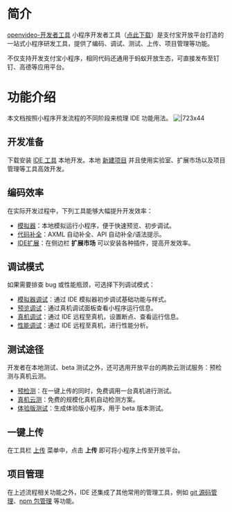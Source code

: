 # 简介
[openvideo-开发者工具](https://gw.alipayobjects.com/mdn/rms_aefee5/afts/file/A*WYVQTJc7898AAAAAAAAAAAAAARQnAQ)
小程序开发者工具（[点此下载](https://opendocs.alipay.com/mini/ide/download)）是支付宝开放平台打造的一站式小程序研发工具，提供了编码、调试、测试、上传、项目管理等功能。

不仅支持开发支付宝小程序，相同代码还通用于蚂蚁开放生态，可直接发布至钉钉、高德等应用平台。

# 功能介绍
本文档按照小程序开发流程的不同阶段来梳理 IDE 功能用法。
![|723x44](https://mdn.alipayobjects.com/afts/img/A*EwT6SrTl2f8AAAAAAAAAAABkAa8wAA/original?bz=openpt_doc&t=4BX_XEhD2u-PJRfwtNX01gAAAABkMK8AAAAA#align=left&display=inline&height=54&margin=%5Bobject%20Object%5D&originHeight=54&originWidth=887&status=done&style=none&width=887)

## 开发准备
下载安装 [IDE 工具](https://opendocs.alipay.com/mini/ide/download) 本地开发。本地 [新建项目](https://opendocs.alipay.com/mini/ide/start-page#%E6%96%B0%E5%BB%BA%E9%A1%B9%E7%9B%AE) 并且使用实验室、扩展市场以及项目管理等工具高效开发。 

## 编码效率
在实际开发过程中，下列工具能够大幅提升开发效率：

- [模拟器](https://opendocs.alipay.com/mini/ide/simulator)：本地模拟运行小程序，便于快速预览、初步调试。
- [代码补全](https://opendocs.alipay.com/mini/ide/coding#AXML%E8%87%AA%E5%8A%A8%E8%A1%A5%E5%85%A8)：AXML 自动补全、API 自动补全/语法提示。
- [IDE扩展](https://opendocs.alipay.com/mini/006l4x#%E6%89%A9%E5%B1%95%E5%AE%89%E8%A3%85)：在侧边栏 **扩展市场** 可以安装各种插件，提高开发效率。

## 调试模式
如果需要排查 bug 或性能瓶颈，可选择下列调试模式：

- [模拟器调试](https://opendocs.alipay.com/mini/ide/debug#%E6%A8%A1%E6%8B%9F%E5%99%A8)：通过 IDE 模拟器初步调试基础功能与样式。
- [预览调试](https://opendocs.alipay.com/mini/ide/debug#%E8%B0%83%E8%AF%95%E9%9D%A2%E6%9D%BF)：通过真机调试面板查看小程序运行信息。
- [真机调试](https://opendocs.alipay.com/mini/ide/remote-debug)：通过 IDE 远程至真机，设置断点、查看运行信息。
- [性能调试](https://opendocs.alipay.com/mini/ide/performance)：通过 IDE 远程至真机，进行性能分析。 

## 测试途径
开发者在本地测试、beta 测试之外，还可选用开放平台的两款云测试服务：预检测与真机云测。

- [预检测](https://opendocs.alipay.com/mini/ide/pretest)：在一键上传的同时，免费调用一台真机进行测试。
- [真机云测](https://opendocs.alipay.com/mini/ide/rpvau0)：免费的规模化真机自动检测方案。
- [体验版测试](https://opendocs.alipay.com/mini/ide/beta)：生成体验版小程序，用于 beta 版本测试。

## 一键上传
在工具栏 [上传](https://opendocs.alipay.com/mini/ide/upload) 菜单中，点击 **上传** 即可将小程序上传至开放平台。

## 项目管理
在上述流程相关功能之外，IDE 还集成了其他常用的管理工具，例如 [git 源码管理](https://opendocs.alipay.com/mini/ide/git-manager)、[npm 包管理](https://opendocs.alipay.com/mini/ide/npm-manage) 等功能。
